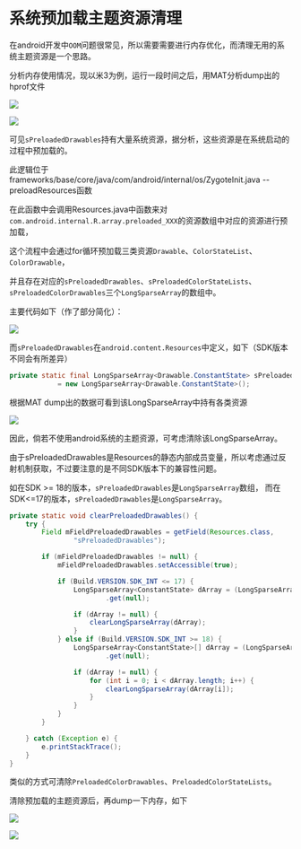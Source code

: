 系统预加载主题资源清理
========================================
在android开发中`OOM`问题很常见，所以需要需要进行内存优化，而清理无用的系统主题资源是一个思路。

分析内存使用情况，现以米3为例，运行一段时间之后，用MAT分析dump出的hprof文件

![](https://github.com/dingjikerbo/blog/raw/master/images/1_1.jpg)

![](https://github.com/dingjikerbo/blog/raw/master/images/1_2.jpg)

可见`sPreloadedDrawables`持有大量系统资源，据分析，这些资源是在系统启动的过程中预加载的。　　 

此逻辑位于frameworks/base/core/java/com/android/internal/os/ZygoteInit.java -- preloadResources函数

在此函数中会调用Resources.java中函数来对`com.android.internal.R.array.preloaded_XXX`的资源数组中对应的资源进行预加载，

这个流程中会通过for循环预加载三类资源`Drawable`、`ColorStateList`、`ColorDrawable`，

并且存在对应的`sPreloadedDrawables`、`sPreloadedColorStateLists`、`sPreloadedColorDrawables`三个`LongSparseArray`的数组中。

主要代码如下（作了部分简化）：

![](https://github.com/dingjikerbo/blog/raw/master/images/1_3.jpg)

而`sPreloadedDrawables`在`android.content.Resources`中定义，如下（SDK版本不同会有所差异）

```Java
private static final LongSparseArray<Drawable.ConstantState> sPreloadedDrawables
            = new LongSparseArray<Drawable.ConstantState>();
```

根据MAT dump出的数据可看到该LongSparseArray中持有各类资源


![](https://github.com/dingjikerbo/blog/raw/master/images/1_4.jpg)

因此，倘若不使用android系统的主题资源，可考虑清除该LongSparseArray。

由于sPreloadedDrawables是Resources的静态内部成员变量，所以考虑通过反射机制获取，不过要注意的是不同SDK版本下的兼容性问题。

如在SDK >= 18的版本，`sPreloadedDrawables`是`LongSparseArray`数组，
而在SDK<=17的版本，`sPreloadedDrawables`是`LongSparseArray`。

```Java
private static void clearPreloadedDrawables() {
    try {
        Field mFieldPreloadedDrawables = getField(Resources.class,
                "sPreloadedDrawables");

        if (mFieldPreloadedDrawables != null) {
            mFieldPreloadedDrawables.setAccessible(true);

            if (Build.VERSION.SDK_INT <= 17) {
                LongSparseArray<ConstantState> dArray = (LongSparseArray<ConstantState>) mFieldPreloadedDrawables
                        .get(null);

                if (dArray != null) {
                    clearLongSparseArray(dArray);
                }
            } else if (Build.VERSION.SDK_INT >= 18) {
                LongSparseArray<ConstantState>[] dArray = (LongSparseArray<ConstantState>[]) mFieldPreloadedDrawables
                        .get(null);

                if (dArray != null) {
                    for (int i = 0; i < dArray.length; i++) {
                        clearLongSparseArray(dArray[i]);
                    }
                }
            }
        }

    } catch (Exception e) {
        e.printStackTrace();
    }
}
```

类似的方式可清除`PreloadedColorDrawables`、`PreloadedColorStateLists`。

清除预加载的主题资源后，再dump一下内存，如下

![](https://github.com/dingjikerbo/blog/raw/master/images/1_6.jpg)

![](https://github.com/dingjikerbo/blog/raw/master/images/1_7.jpg)






